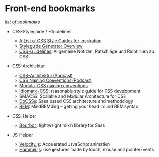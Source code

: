 # Front-end bookmarks

*list of bookmarks*

+ CSS-Styleguide / -Guidelines
    + [A List of CSS Style Guides for Inspiration](http://sixrevisions.com/css/css-style-guides/)
    + [Styleguide Generator Overview](http://vinspee.me/style-guide-guide/)
    + [CSS-Guidelines](https://github.com/rnarian/CSS-Guidelines/blob/master/README.md): Allgemeine Notizen, Ratschläge und Richtlinien zu CSS

+ CSS-Architektur
    + [CSS-Architektur (Podcast)](https://www.innoq.com/de/podcast/005-css-architektur/)
    + [CSS Naming Conventions (Podcast)](http://workingdraft.de/177/)
    + [Modular CSS naming conventions](http://thesassway.com/advanced/modular-css-naming-conventions)
    + [Idiomatic-CSS](https://github.com/necolas/idiomatic-css): reasonable style guide for CSS development
    + [SMACSS](http://smacss.com/): Scalable and Modular Architecture for CSS
    + [DoCSSa](http://docssa.info/): Sass based CSS architecture and methodology
    + [BEM](http://csswizardry.com/2013/01/mindbemding-getting-your-head-round-bem-syntax/): MindBEMding – getting your head ’round BEM syntax

+ CSS-Helper
    + [Bourbon](http://bourbon.io/): lightweight mixin library for Sass

+ JS-Helper
    + [Velocity.js](http://julian.com/research/velocity/): Accelerated JavaScript animation
    + [Hammer.js](http://hammerjs.github.io/getting-started/): use gestures made by touch, mouse and pointerEvents
